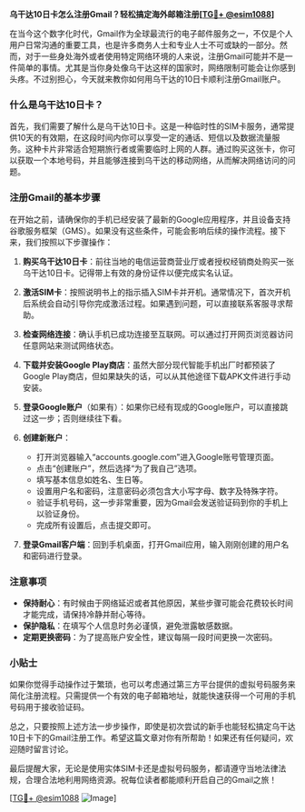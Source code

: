 **乌干达10日卡怎么注册Gmail？轻松搞定海外邮箱注册[[TG💪+ @esim1088](https://t.me/s/esim1088)]**

在当今这个数字化时代，Gmail作为全球最流行的电子邮件服务之一，不仅是个人用户日常沟通的重要工具，也是许多商务人士和专业人士不可或缺的一部分。然而，对于一些身处海外或者使用特定网络环境的人来说，注册Gmail可能并不是一件简单的事情。尤其是当你身处像乌干达这样的国家时，网络限制可能会让你感到头疼。不过别担心，今天就来教你如何用乌干达的10日卡顺利注册Gmail账户。

### 什么是乌干达10日卡？

首先，我们需要了解什么是乌干达10日卡。这是一种临时性的SIM卡服务，通常提供10天的有效期，在这段时间内你可以享受一定的通话、短信以及数据流量服务。这种卡片非常适合短期旅行者或需要临时上网的人群。通过购买这张卡，你可以获取一个本地号码，并且能够连接到乌干达的移动网络，从而解决网络访问的问题。

### 注册Gmail的基本步骤

在开始之前，请确保你的手机已经安装了最新的Google应用程序，并且设备支持谷歌服务框架（GMS）。如果没有这些条件，可能会影响后续的操作流程。接下来，我们按照以下步骤操作：

1. **购买乌干达10日卡**：前往当地的电信运营商营业厅或者授权经销商处购买一张乌干达10日卡。记得带上有效的身份证件以便完成实名认证。

2. **激活SIM卡**：按照说明书上的指示插入SIM卡并开机。通常情况下，首次开机后系统会自动引导你完成激活过程。如果遇到问题，可以直接联系客服寻求帮助。

3. **检查网络连接**：确认手机已成功连接至互联网。可以通过打开网页浏览器访问任意网站来测试网络状态。

4. **下载并安装Google Play商店**：虽然大部分现代智能手机出厂时都预装了Google Play商店，但如果缺失的话，可以从其他途径下载APK文件进行手动安装。

5. **登录Google账户**（如果有）：如果你已经有现成的Google账户，可以直接跳过这一步；否则继续往下看。

6. **创建新账户**：
   - 打开浏览器输入“accounts.google.com”进入Google账号管理页面。
   - 点击“创建账户”，然后选择“为了我自己”选项。
   - 填写基本信息如姓名、生日等。
   - 设置用户名和密码，注意密码必须包含大小写字母、数字及特殊字符。
   - 验证手机号码，这一步非常重要，因为Gmail会发送验证码到你的手机上以验证身份。
   - 完成所有设置后，点击提交即可。

7. **登录Gmail客户端**：回到手机桌面，打开Gmail应用，输入刚刚创建的用户名和密码进行登录。

### 注意事项

- **保持耐心**：有时候由于网络延迟或者其他原因，某些步骤可能会花费较长时间才能完成，请保持冷静并耐心等待。
- **保护隐私**：在填写个人信息时务必谨慎，避免泄露敏感数据。
- **定期更换密码**：为了提高账户安全性，建议每隔一段时间更换一次密码。

### 小贴士

如果你觉得手动操作过于繁琐，也可以考虑通过第三方平台提供的虚拟号码服务来简化注册流程。只需提供一个有效的电子邮箱地址，就能快速获得一个可用的手机号码用于接收验证码。

总之，只要按照上述方法一步步操作，即使是初次尝试的新手也能轻松搞定乌干达10日卡下的Gmail注册工作。希望这篇文章对你有所帮助！如果还有任何疑问，欢迎随时留言讨论。

最后提醒大家，无论是使用实体SIM卡还是虚拟号码服务，都请遵守当地法律法规，合理合法地利用网络资源。祝每位读者都能顺利开启自己的Gmail之旅！

[[TG💪+ @esim1088](https://t.me/s/esim1088) ![Image](https://i.postimg.cc/4NQfJmqS/Snipaste-2025-05-13-00-14-12.png)]